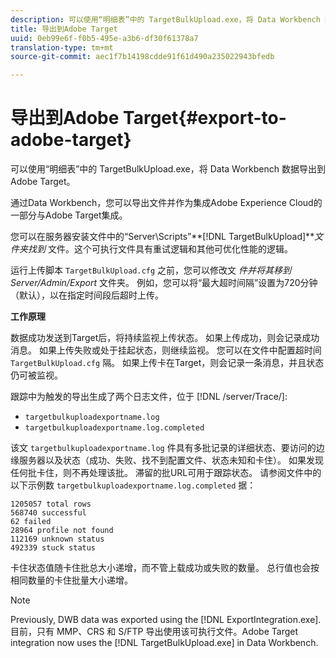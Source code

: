 ```yaml
---
description: 可以使用“明细表”中的 TargetBulkUpload.exe，将 Data Workbench 数据导出到 Adobe Target。
title: 导出到Adobe Target
uuid: 0eb99e6f-f0b5-495e-a3b6-df30f61378a7
translation-type: tm+mt
source-git-commit: aec1f7b14198cdde91f61d490a235022943bfedb

---
```



# 导出到Adobe Target{#export-to-adobe-target}

可以使用“明细表”中的 TargetBulkUpload.exe，将 Data Workbench 数据导出到 Adobe Target。

通过Data Workbench，您可以导出文件并作为集成Adobe Experience Cloud的一部分与Adobe Target集成。

您可以在服务器安装文件中的“Server\Scripts”**[!DNL TargetBulkUpload]***文件夹找到* 文件。这个可执行文件具有重试逻辑和其他可优化性能的逻辑。

运行上传脚本 `TargetBulkUpload.cfg` 之前，您可以修改文 *件并将其移到Server/Admin/Export* 文件夹。 例如，您可以将“最大超时间隔”设置为720分钟（默认），以在指定时间段后超时上传。

**工作原理**

数据成功发送到Target后，将持续监视上传状态。 如果上传成功，则会记录成功消息。 如果上传失败或处于挂起状态，则继续监视。 您可以在文件中配置超时间 `TargetBulkUpload.cfg` 隔。 如果上传卡在Target，则会记录一条消息，并且状态仍可被监视。

跟踪中为触发的导出生成了两个日志文件，位于 [!DNL /server/Trace/]:

* `targetbulkuploadexportname.log`
* `targetbulkuploadexportname.log.completed`

该文 `targetbulkuploadexportname.log` 件具有多批记录的详细状态、要访问的边缘服务器以及状态（成功、失败、找不到配置文件、状态未知和卡住）。 如果发现任何批卡住，则不再处理该批。 滞留的批URL可用于跟踪状态。 请参阅文件中的以下示例数 `targetbulkuploadexportname.log.completed` 据：

```
1205057 total rows 
568740 successful 
62 failed 
28964 profile not found 
112169 unknown status 
492339 stuck status
```

卡住状态值随卡住批总大小递增，而不管上载成功或失败的数量。 总行值也会按相同数量的卡住批量大小递增。

>[!NOTE]
>
>Previously, DWB data was exported using the [!DNL ExportIntegration.exe]. 目前，只有 MMP、CRS 和 S/FTP 导出使用该可执行文件。Adobe Target integration now uses the [!DNL TargetBulkUpload.exe] in Data Workbench.

